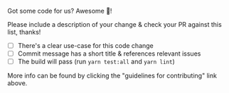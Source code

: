 Got some code for us? Awesome 🎊!

Please include a description of your change & check your PR against this list, thanks!

- [ ] There's a clear use-case for this code change
- [ ] Commit message has a short title & references relevant issues
- [ ] The build will pass (run `yarn test:all` and `yarn lint`)

More info can be found by clicking the "guidelines for contributing" link above.
